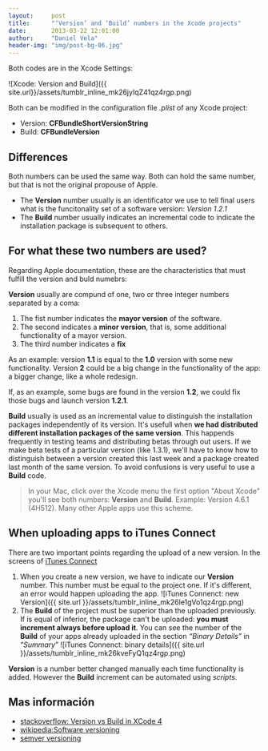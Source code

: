 ```yaml
---
layout:     post
title:      "‘Version’ and ‘Build’ numbers in the Xcode projects"
date:       2013-03-22 12:01:00
author:     "Daniel Vela"
header-img: "img/post-bg-06.jpg"
---
```



Both codes are in the Xcode Settings:

![Xcode: Version and Build]({{ site.url}}/assets/tumblr_inline_mk26jyIqZ41qz4rgp.png)


Both can be modified in the configuration file *.plist* of any Xcode project:

* Version: **CFBundleShortVersionString**
* Build: **CFBundleVersion**

## Differences

Both numbers can be used the same way. Both can hold the same number, but that is not the original propouse of Apple.

* The **Version** number usually is an identificator we use to tell final users what is the funcitonality set of a software version: *Version 1.2.1*
* The  **Build** number usually indicates an incremental code to indicate the installation package is subsequent to others.

## For what these two numbers are used?

Regarding Apple documentation, these are the characteristics that must fulfill the version and buld numebrs:

**Version** usually are compund of one, two or three integer numbers separated by a coma:

1. The fist number indicates the **mayor version** of the software.
2. The second indicates a **minor version**, that is, some additional functionality of a mayor version.
3. The third number indicates a **fix**

As an example: version **1.1** is equal to the **1.0** version with some new functionality. Version **2** could be a big change in the functionality of the app: a bigger change, like a whole redesign.

If, as an example, some bugs are found in the version **1.2**, we could fix those bugs and launch version **1.2.1**.

**Build** usually is used as an incremental value to distinguish the installation packages independently of its version. It's usefull when **we had distributed different installation packages of the same version**. This happends frequently in testing teams and distributing betas through out users. If we make beta tests of a particular version (like 1.3.1), we'll have to know how to distinguish between a version created this last week and a package created last month of the same version. To avoid confusions is very useful to use a **Build** code.

> In your Mac, click over the Xcode menu the first option "About Xcode" you'll see both numbers: **Version** and **Build**. Example: Version 4.6.1 (4H512). Many other Apple apps use this scheme.

## When uploading apps to iTunes Connect

There are two important points regarding the upload of a new version. In the screens of [iTunes Connect](https://itunesconnect.apple.com/)

1. When you create a new version, we have to indicate our **Version** number. This number must be equal to the project one. If it's different, an error would happen uploading the app.
	![iTunes Connenct: new Version]({{ site.url }}/assets/tumblr_inline_mk26le1gVo1qz4rgp.png)
2. The **Build** of the project must be superior than the uploaded previously. If is equal of inferior, the package can't be uploaded: **you must increment always before upload it**.  You can see the number of the **Build** of your apps already uploaded in the section *“Binary Details”* in “*Summary*” 
	![iTunes Connenct: binary details]({{ site.url }}/assets/tumblr_inline_mk26kveFyQ1qz4rgp.png)

**Version** is a number better changed manually each time functionality is added. However the **Build** increment can be automated using *scripts*.

## Mas información

* [stackoverflow: Version vs Build in XCode 4](http://stackoverflow.com/questions/6851660/version-vs-build-in-xcode-4/6965086#6965086)
* [wikipedia:Software versioning](http://en.wikipedia.org/wiki/Software_versioning)
* [semver versioning](https://semver.org)